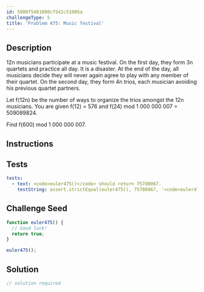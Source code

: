 ```yaml
---
id: 5900f5481000cf542c51005a
challengeType: 5
title: 'Problem 475: Music festival'
---
```


## Description
<section id='description'>
12n musicians participate at a music festival. On the first day, they form 3n quartets and practice all day.
It is a disaster. At the end of the day, all musicians decide they will never again agree to play with any member of their quartet.
On the second day, they form 4n trios, each musician avoiding his previous quartet partners.

Let f(12n) be the number of ways to organize the trios amongst the 12n musicians.
You are given f(12) = 576 and f(24) mod 1 000 000 007 = 509089824.

Find f(600) mod 1 000 000 007.
</section>

## Instructions
<section id='instructions'>

</section>

## Tests
<section id='tests'>

```yml
tests:
  - text: <code>euler475()</code> should return 75780067.
    testString: assert.strictEqual(euler475(), 75780067, '<code>euler475()</code> should return 75780067.');

```

</section>

## Challenge Seed
<section id='challengeSeed'>

<div id='js-seed'>

```js
function euler475() {
  // Good luck!
  return true;
}

euler475();
```

</div>



</section>

## Solution
<section id='solution'>

```js
// solution required
```
</section>
